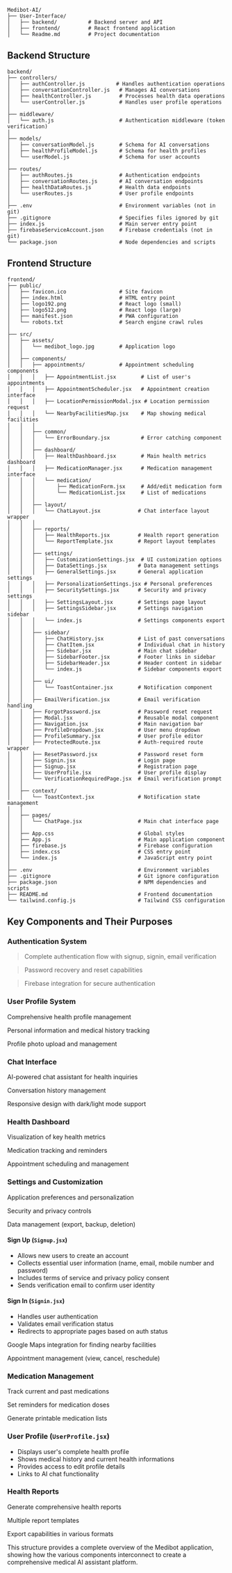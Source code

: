 ```
Medibot-AI/
├── User-Interface/
│   ├── backend/          # Backend server and API
│   ├── frontend/         # React frontend application
│   └── Readme.md         # Project documentation
```

## Backend Structure
```
backend/
├── controllers/
│   ├── authController.js          # Handles authentication operations
│   ├── conversationController.js   # Manages AI conversations
│   ├── healthController.js         # Processes health data operations
│   └── userController.js           # Handles user profile operations
│
├── middleware/
│   └── auth.js                     # Authentication middleware (token verification)
│
├── models/
│   ├── conversationModel.js        # Schema for AI conversations
│   ├── healthProfileModel.js       # Schema for health profiles
│   └── userModel.js                # Schema for user accounts
│
├── routes/
│   ├── authRoutes.js               # Authentication endpoints
│   ├── conversationRoutes.js       # AI conversation endpoints
│   ├── healthDataRoutes.js         # Health data endpoints
│   └── userRoutes.js               # User profile endpoints
│
├── .env                            # Environment variables (not in git)
├── .gitignore                      # Specifies files ignored by git
├── index.js                        # Main server entry point
├── firebaseServiceAccount.json     # Firebase credentials (not in git)
└── package.json                    # Node dependencies and scripts
```
## Frontend Structure
```
frontend/
├── public/
│   ├── favicon.ico                 # Site favicon
│   ├── index.html                  # HTML entry point
│   ├── logo192.png                 # React logo (small)
│   ├── logo512.png                 # React logo (large)
│   ├── manifest.json               # PWA configuration
│   └── robots.txt                  # Search engine crawl rules
│
├── src/
│   ├── assets/
│   │   └── medibot_logo.jpg        # Application logo
│   │
│   ├── components/
│   │   ├── appointments/           # Appointment scheduling components
│   │   │   ├── AppointmentList.jsx        # List of user's appointments
│   │   │   ├── AppointmentScheduler.jsx   # Appointment creation interface
│   │   │   ├── LocationPermissionModal.jsx # Location permission request
│   │   │   └── NearbyFacilitiesMap.jsx    # Map showing medical facilities
│   │   │
│   │   ├── common/
│   │   │   └── ErrorBoundary.jsx          # Error catching component
│   │   │
│   │   ├── dashboard/
│   │   │   ├── HealthDashboard.jsx        # Main health metrics dashboard
│   │   │   ├── MedicationManager.jsx      # Medication management interface
│   │   │   └── medication/
│   │   │       ├── MedicationForm.jsx     # Add/edit medication form
│   │   │       └── MedicationList.jsx     # List of medications
│   │   │
│   │   ├── layout/
│   │   │   └── ChatLayout.jsx            # Chat interface layout wrapper
│   │   │
│   │   ├── reports/
│   │   │   ├── HealthReports.jsx         # Health report generation
│   │   │   └── ReportTemplate.jsx        # Report layout templates
│   │   │
│   │   ├── settings/
│   │   │   ├── CustomizationSettings.jsx  # UI customization options
│   │   │   ├── DataSettings.jsx          # Data management settings
│   │   │   ├── GeneralSettings.jsx       # General application settings
│   │   │   ├── PersonalizationSettings.jsx # Personal preferences
│   │   │   ├── SecuritySettings.jsx      # Security and privacy settings
│   │   │   ├── SettingsLayout.jsx        # Settings page layout
│   │   │   ├── SettingsSidebar.jsx       # Settings navigation sidebar
│   │   │   └── index.js                  # Settings components export
│   │   │
│   │   ├── sidebar/
│   │   │   ├── ChatHistory.jsx           # List of past conversations
│   │   │   ├── ChatItem.jsx              # Individual chat in history
│   │   │   ├── Sidebar.jsx               # Main chat sidebar
│   │   │   ├── SidebarFooter.jsx         # Footer links in sidebar
│   │   │   ├── SidebarHeader.jsx         # Header content in sidebar
│   │   │   └── index.js                  # Sidebar components export
│   │   │
│   │   ├── ui/
│   │   │   └── ToastContainer.jsx        # Notification component
│   │   │
│   │   ├── EmailVerification.jsx         # Email verification handling
│   │   ├── ForgotPassword.jsx            # Password reset request
│   │   ├── Modal.jsx                     # Reusable modal component
│   │   ├── Navigation.jsx                # Main navigation bar
│   │   ├── ProfileDropdown.jsx           # User menu dropdown
│   │   ├── ProfileSummary.jsx            # User profile editor
│   │   ├── ProtectedRoute.jsx            # Auth-required route wrapper
│   │   ├── ResetPassword.jsx             # Password reset form
│   │   ├── Signin.jsx                    # Login page
│   │   ├── Signup.jsx                    # Registration page
│   │   ├── UserProfile.jsx               # User profile display
│   │   └── VerificationRequiredPage.jsx  # Email verification prompt
│   │
│   ├── context/
│   │   └── ToastContext.jsx              # Notification state management
│   │
│   ├── pages/
│   │   └── ChatPage.jsx                  # Main chat interface page
│   │
│   ├── App.css                           # Global styles
│   ├── App.js                            # Main application component
│   ├── firebase.js                       # Firebase configuration
│   ├── index.css                         # CSS entry point
│   └── index.js                          # JavaScript entry point
│
├── .env                                  # Environment variables
├── .gitignore                            # Git ignore configuration
├── package.json                          # NPM dependencies and scripts
├── README.md                             # Frontend documentation
└── tailwind.config.js                    # Tailwind CSS configuration
```

## Key Components and Their Purposes

### Authentication System

> Complete authentication flow with signup, signin, email verification

> Password recovery and reset capabilities

> Firebase integration for secure authentication

### User Profile System

Comprehensive health profile management

Personal information and medical history tracking

Profile photo upload and management

### Chat Interface

AI-powered chat assistant for health inquiries

Conversation history management

Responsive design with dark/light mode support

### Health Dashboard

Visualization of key health metrics

Medication tracking and reminders

Appointment scheduling and management

### Settings and Customization

Application preferences and personalization

Security and privacy controls

Data management (export, backup, deletion)


#### Sign Up (`Signup.jsx`)
- Allows new users to create an account  
- Collects essential user information (name, email, mobile number and password)  
- Includes terms of service and privacy policy consent  
- Sends verification email to confirm user identity  

#### Sign In (`Signin.jsx`)
- Handles user authentication  
- Validates email verification status  
- Redirects to appropriate pages based on auth status  


Google Maps integration for finding nearby facilities

Appointment management (view, cancel, reschedule)

### Medication Management

Track current and past medications

Set reminders for medication doses


Generate printable medication lists

### User Profile (`UserProfile.jsx`)
- Displays user's complete health profile  
- Shows medical history and current health informations  
- Provides access to edit profile details  
- Links to AI chat functionality  


### Health Reports

Generate comprehensive health reports

Multiple report templates

Export capabilities in various formats

This structure provides a complete overview of the Medibot application, showing how the various components interconnect to create a comprehensive medical AI assistant platform.
